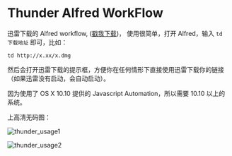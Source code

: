 # Thunder Alfred WorkFlow

迅雷下载的 Alfred workflow,  ([戳我下载](https://github.com/qiaoxueshi/Thunder_Alfred_WorkFlow/releases))， 使用很简单，打开 Alfred，输入 `td 下载地址` 即可，比如：

``` 
td http://x.xx/x.dmg
```

然后会打开迅雷下载的提示框，方便你在任何情形下直接使用迅雷下载你的链接（如果迅雷没有启动，会自动启动）。

因为使用了 OS X 10.10 提供的 Javascript Automation，所以需要 10.10 以上的系统。


上高清无码图：

 ![thunder_usage1](https://raw.githubusercontent.com/qiaoxueshi/Thunder_Alfred_WorkFlow/master/thunder_usage1.png)

 ![thunder_usage2](https://raw.githubusercontent.com/qiaoxueshi/Thunder_Alfred_WorkFlow/master/thunder_usage2.png)
